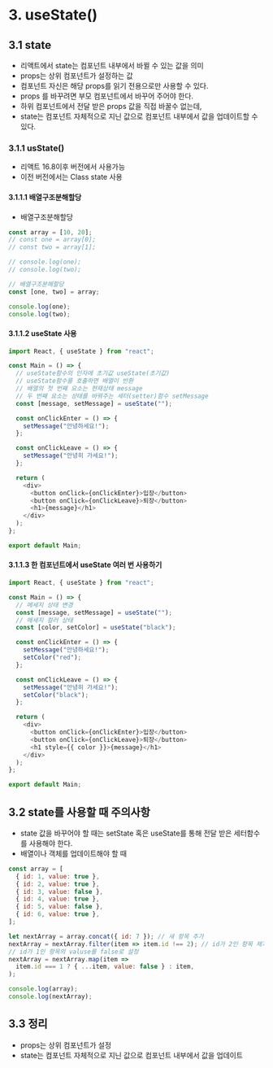 # 3. useState()

## 3.1 state

- 리액트에서 state는 컴포넌트 내부에서 바뀔 수 있는 값을 의미
- props는 상위 컴포넌트가 설정하는 값
- 컴포넌트 자신은 해당 props를 읽기 전용으로만 사용할 수 있다.
- props 를 바꾸려면 부모 컴포넌트에서 바꾸어 주어야 한다.
- 하위 컴포넌트에서 전달 받은 props 값을 직접 바꿀수 없는데,
- state는 컴포넌트 자체적으로 지닌 값으로 컴포넌트 내부에서 값을 업데이트할 수 있다.

### 3.1.1 usState()

- 리액트 16.8이후 버전에서 사용가능
- 이전 버전에서는 Class state 사용

#### 3.1.1.1 배열구조분해할당

- 배열구조분해할당

```js
const array = [10, 20];
// const one = array[0];
// const two = array[1];

// console.log(one);
// console.log(two);

// 배열구조분해할당
const [one, two] = array;

console.log(one);
console.log(two);
```

#### 3.1.1.2 useState 사용

```js
import React, { useState } from "react";

const Main = () => {
  // useState함수의 인자에 초기값 useState(초기값)
  // useState함수를 호출하면 배열이 반환
  // 배열의 첫 번째 요소는 현재상태 message
  // 두 번째 요소는 상태를 바꿔주는 세터(setter)함수 setMessage
  const [message, setMessage] = useState("");

  const onClickEnter = () => {
    setMessage("안녕하세요!");
  };

  const onClickLeave = () => {
    setMessage("안녕히 가세요!");
  };

  return (
    <div>
      <button onClick={onClickEnter}>입장</button>
      <button onClick={onClickLeave}>퇴장</button>
      <h1>{message}</h1>
    </div>
  );
};

export default Main;
```

#### 3.1.1.3 한 컴포넌트에서 useState 여러 번 사용하기

```js
import React, { useState } from "react";

const Main = () => {
  // 메세지 상태 변경
  const [message, setMessage] = useState("");
  // 메세지 컬러 상태
  const [color, setColor] = useState("black");

  const onClickEnter = () => {
    setMessage("안녕하세요!");
    setColor("red");
  };

  const onClickLeave = () => {
    setMessage("안녕히 가세요!");
    setColor("black");
  };

  return (
    <div>
      <button onClick={onClickEnter}>입장</button>
      <button onClick={onClickLeave}>퇴장</button>
      <h1 style={{ color }}>{message}</h1>
    </div>
  );
};

export default Main;
```

## 3.2 state를 사용할 때 주의사항

- state 값을 바꾸어야 할 때는 setState 혹은 useState를 통해 전달 받은 세터함수를 사용해야 한다.
- 배열이나 객체를 업데이트해야 할 때

```js
const array = [
  { id: 1, value: true },
  { id: 2, value: true },
  { id: 3, value: false },
  { id: 4, value: true },
  { id: 5, value: false },
  { id: 6, value: true },
];

let nextArray = array.concat({ id: 7 }); // 새 항목 추가
nextArray = nextArray.filter(item => item.id !== 2); // id가 2인 항목 제거
// id가 1인 항목의 valuse를 false로 설정
nextArray = nextArray.map(item =>
  item.id === 1 ? { ...item, value: false } : item,
);

console.log(array);
console.log(nextArray);
```

## 3.3 정리

- props는 상위 컴포넌트가 설정
- state는 컴포넌트 자체적으로 지닌 값으로 컴포넌트 내부에서 값을 업데이트
